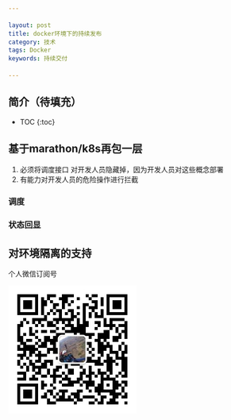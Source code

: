 ```yaml
---

layout: post
title: docker环境下的持续发布
category: 技术
tags: Docker
keywords: 持续交付

---
```


## 简介（待填充）

* TOC
{:toc}


## 基于marathon/k8s再包一层

1. 必须将调度接口 对开发人员隐藏掉，因为开发人员对这些概念部署
2. 有能力对开发人员的危险操作进行拦截

### 调度

### 状态回显

## 对环境隔离的支持

个人微信订阅号

![](/public/upload/qrcode_for_gh.jpg)